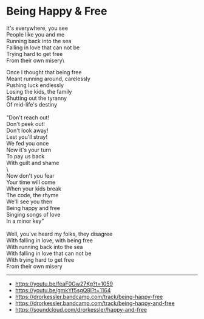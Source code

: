 # Being Happy & Free

It's everywhere, you see\
People like you and me\
Running back into the sea\
Falling in love that can not be\
Trying hard to get free\
From their own misery\

Once I thought that being free\
Meant running around, carelessly\
Pushing luck endlessly\
Losing the kids, the family\
Shutting out the tyranny\
Of mid-life's destiny\
\
"Don't reach out!\
Don't peek out!\
Don't look away!\
Lest you'll stray!\
We fed you once\
Now it's your turn\
To pay us back\
With guilt and shame\
\               
Now don't you fear\
Your time will come\
When your kids break\
The code, the rhyme\
We'll see you then\
Being happy and free\
Singing songs of love\
In a minor key”\
\
Well, you've heard my folks, they disagree\
With falling in love, with being free\
With running back into the sea\
With falling in love that can not be\
With trying hard to get free\
From their own misery

---
- https://youtu.be/feaF0Gw27Kg?t=1059
- https://youtu.be/gmkYf5sgQ8I?t=1164
- https://drorkessler.bandcamp.com/track/being-happy-free
- https://drorkessler.bandcamp.com/track/being-happy-and-free
- https://soundcloud.com/drorkessler/happy-and-free
